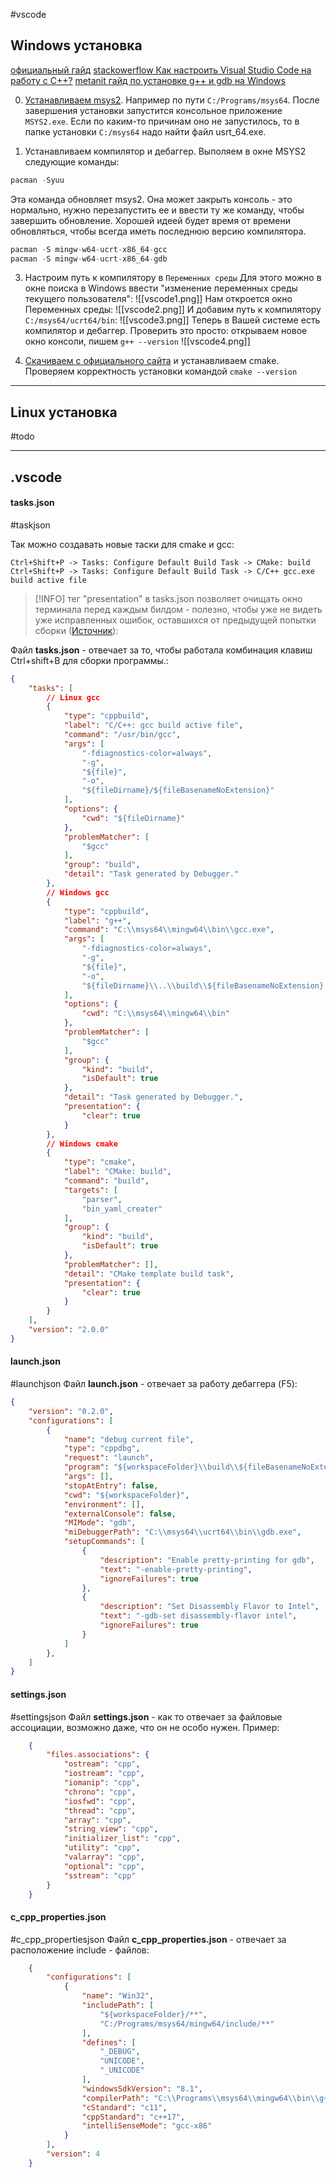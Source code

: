 #vscode
## Windows установка
[официальный гайд](https://code.visualstudio.com/docs/cpp/config-mingw)
[stackowerflow Как настроить Visual Studio Code на работу с С++?](https://ru.stackoverflow.com/questions/1172843/%D0%9A%D0%B0%D0%BA-%D0%BD%D0%B0%D1%81%D1%82%D1%80%D0%BE%D0%B8%D1%82%D1%8C-visual-studio-code-%D0%BD%D0%B0-%D1%80%D0%B0%D0%B1%D0%BE%D1%82%D1%83-%D1%81-%D0%A1)
[metanit гайд по установке g++ и gdb на Windows](https://metanit.com/cpp/tutorial/1.2.php)

0. [Устанавливаем msys2](https://www.msys2.org/).  Например по пути `C:/Programs/msys64`. После завершения установки запустится консольное приложение `MSYS2.exe`. Если по каким-то причинам оно не запустилось, то в папке установки `C:/msys64` надо найти файл usrt_64.exe.

2. Устанавливаем компилятор и дебаггер. Выполяем в окне MSYS2 следующие команды:
```C++
pacman -Syuu
```
Эта команда обновляет msys2. Она может закрыть консоль - это нормально, нужно перезапустить ее и ввести ту же команду, чтобы завершить обновление. Хорошей идеей будет время от времени обновляться, чтобы всегда иметь последнюю версию компилятора.
```C++
pacman -S mingw-w64-ucrt-x86_64-gcc
pacman -S mingw-w64-ucrt-x86_64-gdb
```

3. Настроим путь к компилятору в `Переменных среды` Для этого можно в окне поиска в Windows ввести "изменение переменных среды текущего пользователя":
![[vscode1.png]]
Нам откроется окно Переменных среды:
![[vscode2.png]]
И добавим путь к компилятору `C:/msys64/ucrt64/bin`:
![[vscode3.png]]
Теперь в Вашей системе есть компилятор и дебаггер. Проверить это просто: открываем новое окно консоли, пишем `g++ --version`
![[vscode4.png]]

4. [Скачиваем с официального сайта](https://cmake.org/download/) и устанавливаем cmake. Проверяем корректность установки командой `cmake --version`

***
## Linux установка
#todo

***
## .vscode

#### tasks.json
#taskjson 

Так можно создавать новые таски для cmake и gcc:
```console
Ctrl+Shift+P -> Tasks: Configure Default Build Task -> CMake: build
Ctrl+Shift+P -> Tasks: Configure Default Build Task -> C/C++ gcc.exe build active file
```

> [!INFO]
> тег "presentation" в tasks.json позволяет очищать окно терминала перед каждым билдом - полезно, чтобы уже не видеть уже исправленных ошибок, оставшихся от предыдущей попытки сборки ([Источник](https://stackoverflow.com/questions/46221272/)):

Файл **tasks.json** - отвечает за то, чтобы работала комбинация клавиш Ctrl+shift+B для сборки программы.:
```json
{
    "tasks": [
        // Linux gcc
        {
            "type": "cppbuild",
            "label": "C/C++: gcc build active file",
            "command": "/usr/bin/gcc",
            "args": [
                "-fdiagnostics-color=always",
                "-g",
                "${file}",
                "-o",
                "${fileDirname}/${fileBasenameNoExtension}"
            ],
            "options": {
                "cwd": "${fileDirname}"
            },
            "problemMatcher": [
                "$gcc"
            ],
            "group": "build",
            "detail": "Task generated by Debugger."
        },
        // Windows gcc
        {
            "type": "cppbuild",
            "label": "g++",
            "command": "C:\\msys64\\mingw64\\bin\\gcc.exe",
            "args": [
                "-fdiagnostics-color=always",
                "-g",
                "${file}",
                "-o",
                "${fileDirname}\\..\\build\\${fileBasenameNoExtension}.exe"
            ],
            "options": {
                "cwd": "C:\\msys64\\mingw64\\bin"
            },
            "problemMatcher": [
                "$gcc"
            ],
            "group": {
                "kind": "build",
                "isDefault": true
            },
            "detail": "Task generated by Debugger.",
            "presentation": {
                "clear": true
            }
        },
        // Windows cmake
        {
            "type": "cmake",
            "label": "CMake: build",
            "command": "build",
            "targets": [
                "parser",
                "bin_yaml_creater"
            ],
            "group": {
                "kind": "build",
                "isDefault": true
            },
            "problemMatcher": [],
            "detail": "CMake template build task",
            "presentation": {
                "clear": true
            }
        }
    ],
    "version": "2.0.0"
}
```
#### launch.json
#launchjson
Файл **launch.json** - отвечает за работу дебаггера (F5):
```json
{
    "version": "0.2.0",
    "configurations": [
        {
            "name": "debug current file",
            "type": "cppdbg",
            "request": "launch",
            "program": "${workspaceFolder}\\build\\${fileBasenameNoExtension}.exe",
            "args": [],
            "stopAtEntry": false,
            "cwd": "${workspaceFolder}",
            "environment": [],
            "externalConsole": false,
            "MIMode": "gdb",
            "miDebuggerPath": "C:\\msys64\\ucrt64\\bin\\gdb.exe",
            "setupCommands": [
                {
                    "description": "Enable pretty-printing for gdb",
                    "text": "-enable-pretty-printing",
                    "ignoreFailures": true
                },
                {
                    "description": "Set Disassembly Flavor to Intel",
                    "text": "-gdb-set disassembly-flavor intel",
                    "ignoreFailures": true
                }
            ]
        },
    ]
}
```

#### settings.json
#settingsjson
Файл **settings.json** - как то отвечает за файловые ассоциации, возможно даже, что он не особо нужен. Пример:
```json
    {
        "files.associations": {
            "ostream": "cpp",
            "iostream": "cpp",
            "iomanip": "cpp",
            "chrono": "cpp",
            "iosfwd": "cpp",
            "thread": "cpp",
            "array": "cpp",
            "string_view": "cpp",
            "initializer_list": "cpp",
            "utility": "cpp",
            "valarray": "cpp",
            "optional": "cpp",
            "sstream": "cpp"
        }
    }
```

#### c_cpp_properties.json
#c_cpp_propertiesjson
Файл **c_cpp_properties.json** - отвечает за расположение include - файлов:
```json
    {
        "configurations": [
            {
                "name": "Win32",
                "includePath": [
                    "${workspaceFolder}/**", 
                    "C:/Programs/msys64/mingw64/include/**"
                ],
                "defines": [
                    "_DEBUG",
                    "UNICODE",
                    "_UNICODE"
                ],
                "windowsSdkVersion": "8.1",
                "compilerPath": "C:\\Programs\\msys64\\mingw64\\bin\\g++.exe",
                "cStandard": "c11",
                "cppStandard": "c++17",
                "intelliSenseMode": "gcc-x86"
            }
        ],
        "version": 4
    }
```
